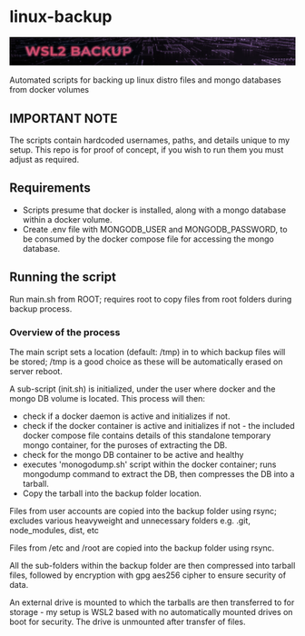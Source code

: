 # linux-backup

![Repository Banner](repo_banner.jpg)

Automated scripts for backing up linux distro files and mongo databases from docker volumes

## IMPORTANT NOTE

The scripts contain hardcoded usernames, paths, and details unique to my setup. This repo is for proof of concept, if you wish to run them you must adjust as required.

## Requirements

- Scripts presume that docker is installed, along with a mongo database within a docker volume.
- Create .env file with MONGODB_USER and MONGODB_PASSWORD, to be consumed by the docker compose file for accessing the mongo database.

## Running the script

Run main.sh from ROOT; requires root to copy files from root folders during backup process.

### Overview of the process

The main script sets a location (default: /tmp) in to which backup files will be stored; /tmp is a good choice as these will be automatically erased on server reboot.

A sub-script (init.sh) is initialized, under the user where docker and the mongo DB volume is located. This process will then:

- check if a docker daemon is active and initializes if not.
- check if the docker container is active and initializes if not - the included docker compose file contains details of this standalone temporary mongo container, for the puroses of extracting the DB.
- check for the mongo DB container to be active and healthy
- executes 'monogodump.sh' script within the docker container; runs mongodump command to extract the DB, then compresses the DB into a tarball.
- Copy the tarball into the backup folder location.

Files from user accounts are copied into the backup folder using rsync; excludes various heavyweight and unnecessary folders e.g. .git, node_modules, dist, etc

Files from /etc and /root are copied into the backup folder using rsync.

All the sub-folders within the backup folder are then compressed into tarball files, followed by encryption with gpg aes256 cipher to ensure security of data.

An external drive is mounted to which the tarballs are then transferred to for storage - my setup is WSL2 based with no automatically mounted drives on boot for security. The drive is unmounted after transfer of files.
